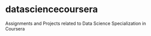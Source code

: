 datasciencecoursera
===================

Assignments and Projects related to Data Science Specialization in Coursera
